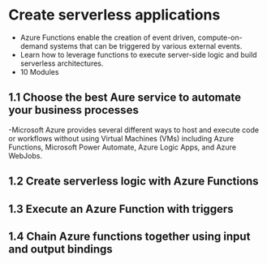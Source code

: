 # Create serverless applications
- Azure Functions enable the creation of event driven, compute-on-demand systems that can be triggered by various external events. 
- Learn how to leverage functions to execute server-side logic and build serverless architectures.
- 10 Modules

## 1.1 Choose the best Aure service to automate your business processes
-Microsoft Azure provides several different ways to host and execute code or workflows without using Virtual Machines (VMs) including Azure Functions, Microsoft Power Automate, Azure Logic Apps, and Azure WebJobs. 

## 1.2 Create serverless logic with Azure Functions

## 1.3 Execute an Azure Function with triggers

## 1.4 Chain Azure functions together using input and output bindings
